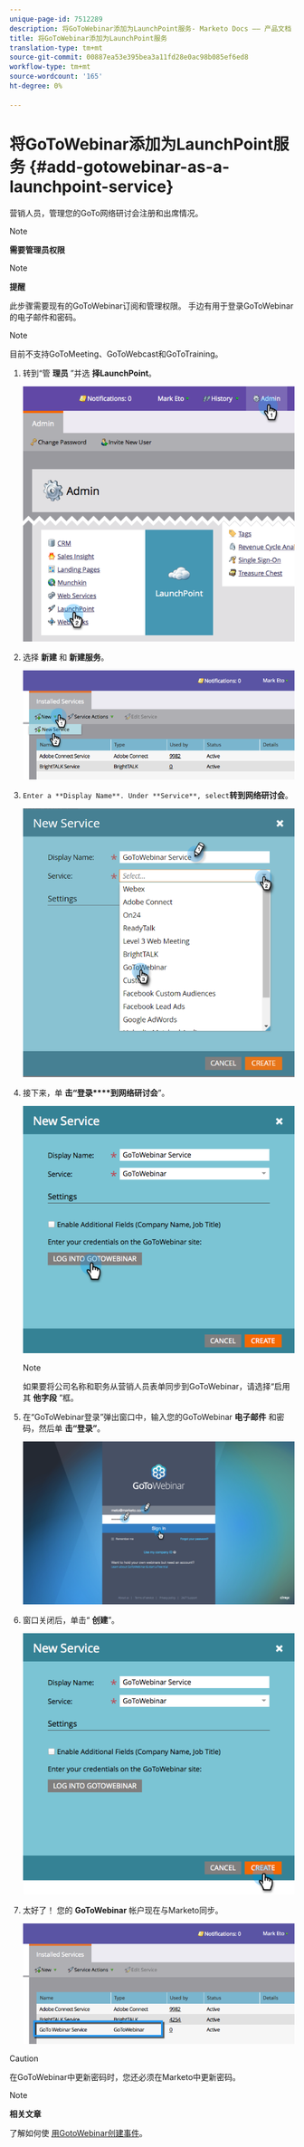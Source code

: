 ```yaml
---
unique-page-id: 7512289
description: 将GoToWebinar添加为LaunchPoint服务- Marketo Docs —— 产品文档
title: 将GoToWebinar添加为LaunchPoint服务
translation-type: tm+mt
source-git-commit: 00887ea53e395bea3a11fd28e0ac98b085ef6ed8
workflow-type: tm+mt
source-wordcount: '165'
ht-degree: 0%

---
```



# 将GoToWebinar添加为LaunchPoint服务 {#add-gotowebinar-as-a-launchpoint-service}

营销人员，管理您的GoTo网络研讨会注册和出席情况。

>[!NOTE]
>
>**需要管理员权限**

>[!NOTE]
>
>**提醒**
>
>此步骤需要现有的GoToWebinar订阅和管理权限。 手边有用于登录GoToWebinar的电子邮件和密码。

>[!NOTE]
>
>目前不支持GoToMeeting、GoToWebcast和GoToTraining。

1. 转到“管 **理员** ”并选 **择LaunchPoint**。

   ![](assets/image2015-4-22-15-3a33-3a47.png)

1. 选择 **新建** 和 **新建服务**。

   ![](assets/new-service-gotowebinar.png)

1. `Enter a **Display Name**. Under **Service**, select`**转到网络研讨会**。

   ![](assets/new-service-goto-webinar1.png)

1. 接下来，单 **击“登录****到网络研讨会**”。

   ![](assets/image2015-4-22-15-3a57-3a59.png)

   >[!NOTE]
   >
   >如果要将公司名称和职务从营销人员表单同步到GoToWebinar，请选择“启用其 **他字段** ”框。

1. 在“GoToWebinar登录”弹出窗口中，输入您的GoToWebinar **电子邮件** 和密码，然后单 **击“登录”**。

   ![](assets/image2015-4-22-15-3a52-3a31.png)

1. 窗口关闭后，单击“ **创建**”。

   ![](assets/image2015-4-22-15-3a57-3a43.png)

1. 太好了！ 您的 **GoToWebinar** 帐户现在与Marketo同步。

   ![](assets/goto-webinar.png)

>[!CAUTION]
>
>在GoToWebinar中更新密码时，您还必须在Marketo中更新密码。

>[!NOTE]
>
>**相关文章**
>
>了解如何使 [用GotoWebinar创建事件](../../../product-docs/demand-generation/events/create-an-event/create-an-event-with-gotowebinar.md)。

